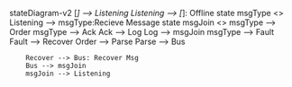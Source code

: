 stateDiagram-v2
        [*] --> Listening
        Listening --> [*]: Offline
        	state msgType <<fork>>
        Listening --> msgType:Recieve Message
		state msgJoin <<join>>
		msgType --> Order
		msgType --> Ack
		Ack --> Log
		Log --> msgJoin
		msgType --> Fault
		Fault --> Recover
		Order --> Parse
		Parse --> Bus

		Recover --> Bus: Recover Msg
		Bus --> msgJoin
		msgJoin --> Listening
